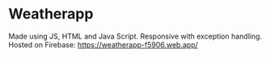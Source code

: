 # Weatherapp
Made using JS, HTML and Java Script. Responsive with exception handling.
Hosted on Firebase: https://weatherapp-f5906.web.app/
